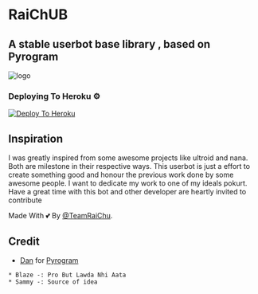 # RaiChUB
## A stable userbot base library , based on Pyrogram
![logo](https://telegra.ph/file/03084446da5f8c631a678.jpg)

### Deploying To Heroku ⚙
[![Deploy To Heroku](https://www.herokucdn.com/deploy/button.svg)](https://heroku.com/deploy?template=https://github.com/ProXSammY/RaiChUB)

 
## Inspiration 
I was greatly inspired from some awesome projects like ultroid and nana. Both are milestone in their respective ways. This userbot is just a effort to create something good and honour the previous work done by some awesome people. I want to dedicate my work to one of my ideals pokurt. Have a great time with this bot and other developer are heartly invited to contribute


Made With 💕 By [@TeamRaiChu](https://t.me/RaichuOfficial).


## Credit
* [Dan](https://github.com/delivrance) for [Pyrogram](https://github.com/pyrogram/pyrogram)

```
* Blaze -: Pro But Lawda Nhi Aata 
* Sammy -: Source of idea
```


